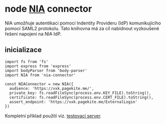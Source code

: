 # node [NIA](https://info.eidentita.cz/portal/) connector

NIA umožňuje autentikaci pomocí Indentity Provideru (IdP) komunikujícího
pomocí SAML2 protokolu.
Tato knihovna má za cíl nabídnout vyzkoušené řešení napojení na NIA IdP.

## inicializace

```
import fs from 'fs'
import express from 'express'
import bodyParser from 'body-parser'
import NIA from 'nia-connector'

const NIAConnector = new NIA({
  audience: 'https://vxk.pagekite.me/',
  private_key: fs.readFileSync(process.env.KEY_FILE).toString(),
  certificate: fs.readFileSync(process.env.CERT_FILE).toString(),
  assert_endpoint: 'https://vxk.pagekite.me/ExternalLogin'
})
```

Kompletní příklad použití viz. [testovací server](test/server.js).
